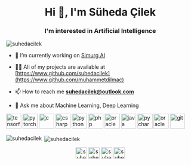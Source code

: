 <h1 align="center">Hi 👋, I'm Süheda Çilek</h1>
<h3 align="center">I'm interested in Artificial Intelligence</h3>

<p align="left"> <img src="https://komarev.com/ghpvc/?username=suhedacilek" alt="suhedacilek" /> </p>

- 🔭 I’m currently working on [Simurg AI](https://www.simurgai.com)

- 👨‍💻 All of my projects are available at [https://www.github.com/suhedacilek](https://www.github.com/muhammetdilmac)

- 📫 How to reach me **suhedacilek@outlook.com**

- 💬 Ask me about Machine Learning, Deep Learning
 
 <p align="left">
 <img src="https://www.vectorlogo.zone/logos/tensorflow/tensorflow-icon.svg" alt="tensorflow" width="40" height="40"/>
 <img src="https://www.vectorlogo.zone/logos/pytorch/pytorch-icon.svg" alt="pytorch" width="40" height="40"/>
 <img src="https://icongr.am/devicon/c-original.svg?size=128&color=currentColor" alt="c" width="40" height="40"/>
 <img src="https://icongr.am/devicon/csharp-original.svg?size=128&color=currentColor" alt="csharp" width="40" height="40"/>
 <img src="https://icongr.am/devicon/python-original.svg?size=128&color=currentColor" alt="python" width="40" height="40"/>
 <img src="https://icongr.am/devicon/php-original.svg?size=128&color=currentColor" alt="php" width="40" height="40"/> 
 <img src="https://icongr.am/devicon/oracle-original.svg?size=128&color=currentColor" alt="oracle" width="40" height="40"/> 
 <img src="https://icongr.am/devicon/java-original.svg?size=128&color=currentColor" alt="java" width="40" height="40"/>
 <img src="https://icongr.am/devicon/pycharm-original-wordmark.svg?size=128&color=currentColor" alt="pycharm" width="40" height="40"/>
 <img src="https://icongr.am/devicon/oracle-original.svg?size=128&color=currentColor" alt="oracle" width="40" height="40"/>
 <img src="https://icongr.am/devicon/git-original.svg?size=128&color=currentColor" alt="git" width="40" height="40"/> 
</p>

<p><img align="left" src="https://github-readme-stats.vercel.app/api/top-langs/?username=suhedacilek&layout=compact&hide=html" alt="suhedacilek" /></p>

<p>&nbsp;<img align="center" src="https://github-readme-stats.vercel.app/api?username=suhedacilek&show_icons=true" alt="suhedacilek" /></p>

<p align="center">
<a href="https://kaggle.com/suhedacilek" target="blank"><img align="center" src="https://cdn.jsdelivr.net/npm/simple-icons@3.0.1/icons/kaggle.svg" alt="suhedacilek" height="30" width="30" /></a>
<a href="https://twitter.com/suhecode" target="blank"><img align="center" src="https://cdn.jsdelivr.net/npm/simple-icons@3.0.1/icons/twitter.svg" alt="suhecode" height="30" width="30" /></a>
<a href="https://linkedin.com/in/suhedacilek" target="blank"><img align="center" src="https://cdn.jsdelivr.net/npm/simple-icons@3.0.1/icons/linkedin.svg" alt="suhedacilek" height="30" width="30" /></a>
<a href="https://instagram.com/suhedacilek" target="blank"><img align="center" src="https://cdn.jsdelivr.net/npm/simple-icons@3.0.1/icons/instagram.svg" alt="suhedacilek" height="30" width="30" /></a>
</p>
